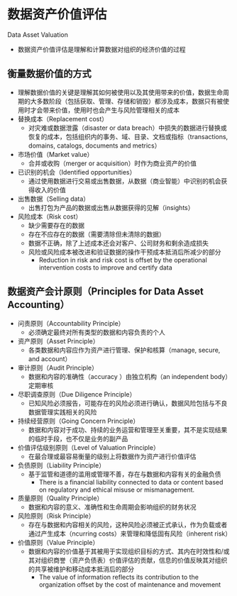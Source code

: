 # **数据资产价值评估**

Data Asset Valuation

- 数据资产价值评估是理解和计算数据对组织的经济价值的过程

## 衡量数据价值的方式

- 理解数据价值的关键是理解其如何被使用以及其使用带来的价值，数据生命周期的大多数阶段（包括获取、管理、存储和销毁）都涉及成本，数据只有被使用时才会带来价值，使用时也会产生与风险管理相关的成本
- 替换成本（Replacement cost）
  - 对灾难或数据泄露（disaster or data breach）中损失的数据进行替换或恢复的成本，包括组织内的事务、域、目录、文档或指标（transactions, domains, catalogs, documents and metrics）
- 市场价值（Market value）
  - 合并或收购（merger or acquisition）时作为商业资产的价值
- 已识别的机会（Identified opportunities）
  - 通过使用数据进行交易或出售数据，从数据（商业智能）中识别的机会获得收入的价值
- 出售数据（Selling data）
  - 出售打包为产品的数据或出售从数据获得的见解（insights）
- 风险成本（Risk cost）
  - 缺少需要存在的数据
  - 存在不应存在的数据（需要清除但未清除的数据）
  - 数据不正确，除了上述成本还会对客户、公司财务和剩余造成损失
  - 风险或风险成本被改进和验证数据的操作干预成本抵消后所减少的部分
    - Reduction in risk and risk cost is offset by the operational intervention costs to improve and certify data

## 数据资产会计原则（Principles for Data Asset Accounting）

- 问责原则（Accountability Principle）
  - 必须确定最终对所有类型的数据和内容负责的个人
- 资产原则（Asset Principle）
  - 各类数据和内容应作为资产进行管理、保护和核算（manage, secure, and account）
- 审计原则（Audit Principle）
  - 数据和内容的准确性（accuracy ）由独立机构（an independent body）定期审核
- 尽职调查原则（Due Diligence Principle）
  - 已知风险必须报告，可能存在的风险必须进行确认，数据风险包括与不良数据管理实践相关的风险
- 持续经营原则（Going Concern Principle）
  - 数据和内容对于成功、持续的业务运营和管理至关重要，其不是实现结果的临时手段，也不仅是业务的副产品
- 价值评估级别原则（Level of Valuation Principle）
  - 在最合理或最容易衡量的级别上将数据作为资产进行价值评估
- 负债原则（Liability Principle）
  - 基于监管和道德的滥用或管理不善，存在与数据和内容有关的金融负债
    - There is a financial liability connected to data or content based on regulatory and ethical misuse or mismanagement.
- 质量原则（Quality Principle）
  - 数据和内容的意义、准确性和生命周期会影响组织的财务状况
- 风险原则（Risk Principle）
  - 存在与数据和内容相关的风险，这种风险必须被正式承认，作为负载或者通过产生成本（ncurring costs）来管理和降低固有风险（inherent risk）
- 价值原则（Value Principle）
  - 数据和内容的价值基于其被用于实现组织目标的方式、其内在时效性和/或其对组织商誉（资产负债表）价值评估的贡献，信息的价值反映其对组织的共享被维护和移动成本抵消后的部分
    - The value of information reflects its contribution to the organization offset by the cost of maintenance and movement

